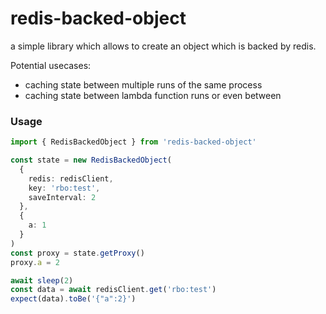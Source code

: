 # redis-backed-object

a simple library which allows to create an object which is backed by redis.

Potential usecases:

- caching state between multiple runs of the same process
- caching state between lambda function runs or even between

### Usage

```ts
import { RedisBackedObject } from 'redis-backed-object'

const state = new RedisBackedObject(
  {
    redis: redisClient,
    key: 'rbo:test',
    saveInterval: 2
  },
  {
    a: 1
  }
)
const proxy = state.getProxy()
proxy.a = 2

await sleep(2)
const data = await redisClient.get('rbo:test')
expect(data).toBe('{"a":2}')
```

